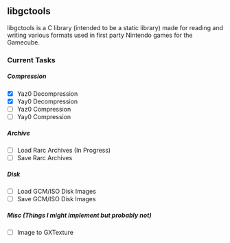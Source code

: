 ## libgctools
libgctools is a C library (intended to be a static library) made for reading and writing various formats used in first party Nintendo games for the Gamecube.

### Current Tasks
##### Compression

- [x] Yaz0 Decompression
- [x] Yay0 Decompression
- [ ] Yaz0 Compression
- [ ] Yay0 Compression

##### Archive
- [ ] Load Rarc Archives (In Progress)
- [ ] Save Rarc Archives

##### Disk
- [ ] Load GCM/ISO Disk Images
- [ ] Save GCM/ISO Disk Images

##### Misc (Things I might implement but probably not)
- [ ] Image to GXTexture
